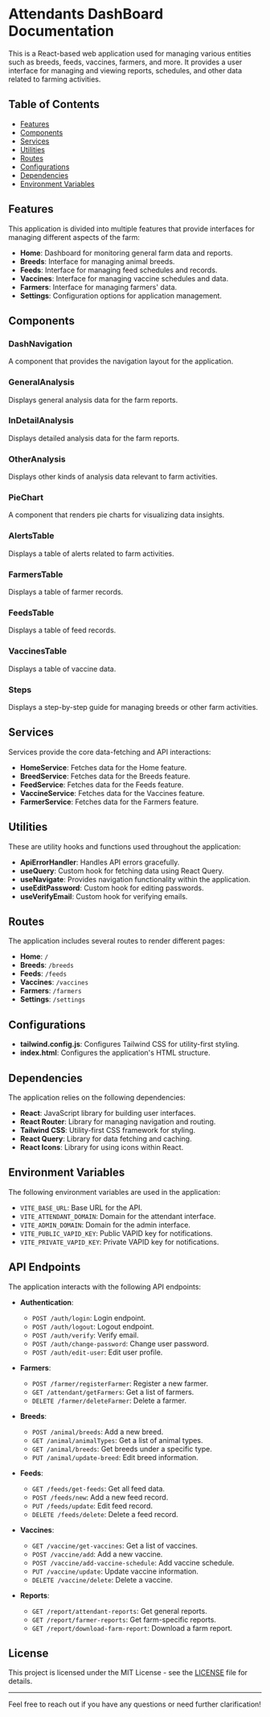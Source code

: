 # Attendants DashBoard  Documentation

This is a React-based web application used for managing various entities such as breeds, feeds, vaccines, farmers, and more. It provides a user interface for managing and viewing reports, schedules, and other data related to farming activities.

## Table of Contents

- [Features](#features)
- [Components](#components)
- [Services](#services)
- [Utilities](#utilities)
- [Routes](#routes)
- [Configurations](#configurations)
- [Dependencies](#dependencies)
- [Environment Variables](#environment-variables)

## Features

This application is divided into multiple features that provide interfaces for managing different aspects of the farm:

- **Home**: Dashboard for monitoring general farm data and reports.
- **Breeds**: Interface for managing animal breeds.
- **Feeds**: Interface for managing feed schedules and records.
- **Vaccines**: Interface for managing vaccine schedules and data.
- **Farmers**: Interface for managing farmers' data.
- **Settings**: Configuration options for application management.

## Components

### DashNavigation
A component that provides the navigation layout for the application.

### GeneralAnalysis
Displays general analysis data for the farm reports. 

### InDetailAnalysis
Displays detailed analysis data for the farm reports.

### OtherAnalysis
Displays other kinds of analysis data relevant to farm activities.

### PieChart
A component that renders pie charts for visualizing data insights.

### AlertsTable
Displays a table of alerts related to farm activities.

### FarmersTable
Displays a table of farmer records.

### FeedsTable
Displays a table of feed records.

### VaccinesTable
Displays a table of vaccine data.

### Steps
Displays a step-by-step guide for managing breeds or other farm activities.

## Services

Services provide the core data-fetching and API interactions:

- **HomeService**: Fetches data for the Home feature.
- **BreedService**: Fetches data for the Breeds feature.
- **FeedService**: Fetches data for the Feeds feature.
- **VaccineService**: Fetches data for the Vaccines feature.
- **FarmerService**: Fetches data for the Farmers feature.

## Utilities

These are utility hooks and functions used throughout the application:

- **ApiErrorHandler**: Handles API errors gracefully.
- **useQuery**: Custom hook for fetching data using React Query.
- **useNavigate**: Provides navigation functionality within the application.
- **useEditPassword**: Custom hook for editing passwords.
- **useVerifyEmail**: Custom hook for verifying emails.

## Routes

The application includes several routes to render different pages:

- **Home**: `/`
- **Breeds**: `/breeds`
- **Feeds**: `/feeds`
- **Vaccines**: `/vaccines`
- **Farmers**: `/farmers`
- **Settings**: `/settings`

## Configurations

- **tailwind.config.js**: Configures Tailwind CSS for utility-first styling.
- **index.html**: Configures the application's HTML structure.

## Dependencies

The application relies on the following dependencies:

- **React**: JavaScript library for building user interfaces.
- **React Router**: Library for managing navigation and routing.
- **Tailwind CSS**: Utility-first CSS framework for styling.
- **React Query**: Library for data fetching and caching.
- **React Icons**: Library for using icons within React.

## Environment Variables

The following environment variables are used in the application:

- `VITE_BASE_URL`: Base URL for the API.
- `VITE_ATTENDANT_DOMAIN`: Domain for the attendant interface.
- `VITE_ADMIN_DOMAIN`: Domain for the admin interface.
- `VITE_PUBLIC_VAPID_KEY`: Public VAPID key for notifications.
- `VITE_PRIVATE_VAPID_KEY`: Private VAPID key for notifications.


## API Endpoints

The application interacts with the following API endpoints:

- **Authentication**:
  - `POST /auth/login`: Login endpoint.
  - `POST /auth/logout`: Logout endpoint.
  - `POST /auth/verify`: Verify email.
  - `POST /auth/change-password`: Change user password.
  - `POST /auth/edit-user`: Edit user profile.

- **Farmers**:
  - `POST /farmer/registerFarmer`: Register a new farmer.
  - `GET /attendant/getFarmers`: Get a list of farmers.
  - `DELETE /farmer/deleteFarmer`: Delete a farmer.

- **Breeds**:
  - `POST /animal/breeds`: Add a new breed.
  - `GET /animal/animalTypes`: Get a list of animal types.
  - `GET /animal/breeds`: Get breeds under a specific type.
  - `PUT /animal/update-breed`: Edit breed information.

- **Feeds**:
  - `GET /feeds/get-feeds`: Get all feed data.
  - `POST /feeds/new`: Add a new feed record.
  - `PUT /feeds/update`: Edit feed record.
  - `DELETE /feeds/delete`: Delete a feed record.

- **Vaccines**:
  - `GET /vaccine/get-vaccines`: Get a list of vaccines.
  - `POST /vaccine/add`: Add a new vaccine.
  - `POST /vaccine/add-vaccine-schedule`: Add vaccine schedule.
  - `PUT /vaccine/update`: Update vaccine information.
  - `DELETE /vaccine/delete`: Delete a vaccine.

- **Reports**:
  - `GET /report/attendant-reports`: Get general reports.
  - `GET /report/farmer-reports`: Get farm-specific reports.
  - `GET /report/download-farm-report`: Download a farm report.

## License

This project is licensed under the MIT License - see the [LICENSE](LICENSE) file for details.

---

Feel free to reach out if you have any questions or need further clarification!


